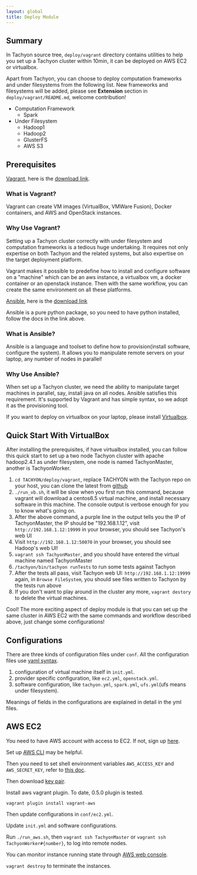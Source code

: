 ```yaml
---
layout: global
title: Deploy Module
---
```


## Summary

In Tachyon source tree, `deploy/vagrant` directory contains utilities to help you set up a Tachyon cluster within 10min, it can be deployed on AWS EC2 or virtualbox.

Apart from Tachyon, you can choose to deploy computation frameworks and under filesystems from the following list. New frameworks and filesystems will be added, please see **Extension** section in `deploy/vagrant/README.md`, welcome contribution!

* Computation Framework
  * Spark
* Under Filesystem
  * Hadoop1
  * Hadoop2
  * GlusterFS
  * AWS S3

## Prerequisites

[Vagrant](https://www.vagrantup.com), here is the [download link](https://www.vagrantup.com/downloads.html).

### What is Vagrant?

Vagrant can create VM images (VirtualBox, VMWare Fusion), Docker containers, and AWS and OpenStack
instances.

### Why Use Vagrant?

Setting up a Tachyon cluster correctly with under filesystem and computation frameworks is a tedious huge undertaking. It requires not only expertise on both Tachyon and the related systems, but also expertise on the target deployment platform. 

Vagrant makes it possible to predefine how to install and configure software on a "machine" which can be an aws instance, a virtualbox vm, a docker container or an openstack instance. Then with the same workflow, you can create the same environment on all these platforms.

[Ansible](http://docs.ansible.com), here is the [download link](http://docs.ansible.com/intro_installation.html)

Ansible is a pure python package, so you need to have python installed, follow the docs in the link above. 

### What is Ansible?

Ansible is a language and toolset to define how to provision(install software, configure the system). It allows you to manipulate remote servers on your laptop, any number of nodes in parallel!

### Why Use Ansible?

When set up a Tachyon cluster, we need the ability to manipulate target machines in parallel, say, install java on all nodes. Ansible satisfies this requirement. It's supported by Vagrant and has simple syntax, so we adopt it as the provisioning tool.

If you want to deploy on virtualbox on your laptop, please install [Virtualbox](https://www.virtualbox.org/wiki/Downloads).

## Quick Start With VirtualBox

After installing the prerequisites, if have virtualbox installed, you can follow this quick start to set up a two node Tachyon cluster with apache hadoop2.4.1 as under filesystem, one node is named TachyonMaster, another is TachyonWorker.

1. `cd TACHYON/deploy/vagrant`, replace TACHYON with the Tachyon repo on your host, you can clone the latest from [github](https://github.com/amplab/tachyon.git)
2. `./run_vb.sh`, it will be slow when you first run this command, because vagrant will download a centos6.5 virtual machine, and install necessary software in this machine. The console output is verbose enough for you to know what's going on. 
3. After the above command, a purple line in the output tells you the IP of TachyonMaster, the IP should be "192.168.1.12", visit `http://192.168.1.12:19999` in your browser, you should see Tachyon's web UI
4. Visit `http://192.168.1.12:50070` in your browser, you should see Hadoop's web UI!
5. `vagrant ssh TachyonMaster`, and you should have entered the virtual machine named TachyonMaster
6. `/tachyon/bin/tachyon runTests` to run some tests against Tachyon
7. After the tests all pass, visit Tachyon web UI: `http://192.168.1.12:19999` again, in `Browse FileSystem`, you should see files written to Tachyon by the tests run above
8. If you don't want to play around in the cluster any more, `vagrant destory` to delete the virtual machines. 

Cool! The more exciting aspect of deploy module is that you can set up the same cluster in AWS EC2 with the same commands and workflow described above, just change some configurations!

## Configurations

There are three kinds of configuration files under `conf`. All the configuration files use [yaml syntax](http://en.wikipedia.org/wiki/YAML).

1. configuration of virtual machine itself in `init.yml`. 
2. provider specific configuration, like `ec2.yml`, `openstack.yml`.
3. software configuration, like `tachyon.yml`, `spark.yml`, `ufs.yml`(ufs means under filesystem). 

Meanings of fields in the configurations are explained in detail in the yml files.

## AWS EC2

You need to have AWS account with access to EC2. If not, sign up [here](https://aws.amazon.com/). 

Set up [AWS CLI](http://docs.aws.amazon.com/AWSEC2/latest/CommandLineReference/ec2-cli-get-set-up.html) may be helpful.

Then you need to set shell environment variables `AWS_ACCESS_KEY`
and `AWS_SECRET_KEY`, refer to [this doc](http://docs.aws.amazon.com/AWSSimpleQueueService/latest/SQSGettingStartedGuide/AWSCredentials.html). 

Then download [key pair](http://docs.aws.amazon.com/AWSEC2/latest/UserGuide/ec2-key-pairs.html).

Install aws vagrant plugin. To date, 0.5.0 plugin is tested.

    vagrant plugin install vagrant-aws

Then update configurations in `conf/ec2.yml`.

Update `init.yml` and software configurations. 

Run `./run_aws.sh`, then `vagrant ssh TachyonMaster` or `vagrant ssh TachyonWorker#{number}`, to log into remote nodes. 

You can monitor instance running state through [AWS web console](https://console.aws.amazon.com).

`vagrant destroy` to terminate the instances.

